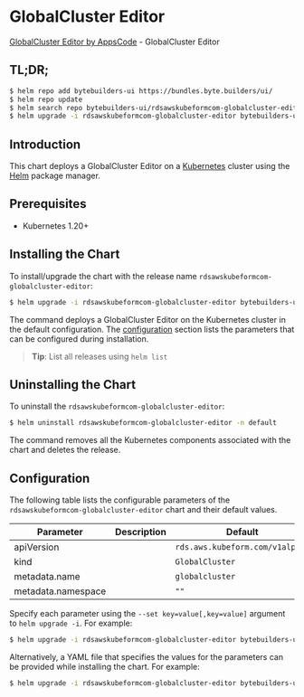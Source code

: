 # GlobalCluster Editor

[GlobalCluster Editor by AppsCode](https://byte.builders) - GlobalCluster Editor

## TL;DR;

```bash
$ helm repo add bytebuilders-ui https://bundles.byte.builders/ui/
$ helm repo update
$ helm search repo bytebuilders-ui/rdsawskubeformcom-globalcluster-editor --version=v0.4.18
$ helm upgrade -i rdsawskubeformcom-globalcluster-editor bytebuilders-ui/rdsawskubeformcom-globalcluster-editor -n default --create-namespace --version=v0.4.18
```

## Introduction

This chart deploys a GlobalCluster Editor on a [Kubernetes](http://kubernetes.io) cluster using the [Helm](https://helm.sh) package manager.

## Prerequisites

- Kubernetes 1.20+

## Installing the Chart

To install/upgrade the chart with the release name `rdsawskubeformcom-globalcluster-editor`:

```bash
$ helm upgrade -i rdsawskubeformcom-globalcluster-editor bytebuilders-ui/rdsawskubeformcom-globalcluster-editor -n default --create-namespace --version=v0.4.18
```

The command deploys a GlobalCluster Editor on the Kubernetes cluster in the default configuration. The [configuration](#configuration) section lists the parameters that can be configured during installation.

> **Tip**: List all releases using `helm list`

## Uninstalling the Chart

To uninstall the `rdsawskubeformcom-globalcluster-editor`:

```bash
$ helm uninstall rdsawskubeformcom-globalcluster-editor -n default
```

The command removes all the Kubernetes components associated with the chart and deletes the release.

## Configuration

The following table lists the configurable parameters of the `rdsawskubeformcom-globalcluster-editor` chart and their default values.

|     Parameter      | Description |                  Default                   |
|--------------------|-------------|--------------------------------------------|
| apiVersion         |             | <code>rds.aws.kubeform.com/v1alpha1</code> |
| kind               |             | <code>GlobalCluster</code>                 |
| metadata.name      |             | <code>globalcluster</code>                 |
| metadata.namespace |             | <code>""</code>                            |


Specify each parameter using the `--set key=value[,key=value]` argument to `helm upgrade -i`. For example:

```bash
$ helm upgrade -i rdsawskubeformcom-globalcluster-editor bytebuilders-ui/rdsawskubeformcom-globalcluster-editor -n default --create-namespace --version=v0.4.18 --set apiVersion=rds.aws.kubeform.com/v1alpha1
```

Alternatively, a YAML file that specifies the values for the parameters can be provided while
installing the chart. For example:

```bash
$ helm upgrade -i rdsawskubeformcom-globalcluster-editor bytebuilders-ui/rdsawskubeformcom-globalcluster-editor -n default --create-namespace --version=v0.4.18 --values values.yaml
```
